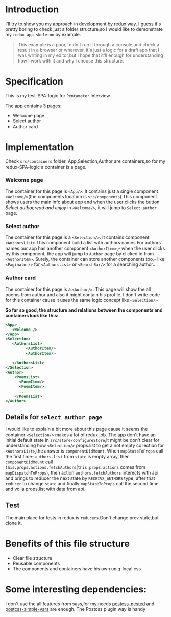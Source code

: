 # Introduction

I'll try to show you my approach in development by redux way.
I guess it's pretty boring to check just a folder structure,so 
I would like to demonstrate my `redux-app-skeleton` by example.
>This example is a poor,I didn't run it through a console and check a result in a browser or wherever,
>it's just a logic for a draft app that I was writing in my editor,but I hope that it'll enough for understanding how I work with it
>and why I choose this structure.

     
# Specification
This is my test-SPA-logic for `Pentameter` interview.

The app contains 3 pages:

* Welcome page
* Select author
* Author card

     
# Implementation    
 Check `src/containers` folder.
 App,Selection,Author are containers,so for my redux-SPA-logic a container is a page.
### Welcome page
The container for this page is `<App/>`.
It contains just a single component `<Welcome/>`(the components location is  `src/components`)
This component shows users the main info about app and when the user clicks the button _Select author,read and enjoy_ in `<Welcome/>`,
it will jump to `Select author` page.
### Select author
The container for this page is a `<Selection/>`.
It contains component:`<AuthorsList>`
This component build a list with authors names.For authors names our app has another component `<AuthorItem>`,- when the user clicks by this component,
the app will jump to `Author` page by clicked id from `<AuthorItem>`.
Surely, the container can store another components too,- like:`<Paginator/>` for  `<AuthorsList>` or `<SearchBar/>` for a searching  author.... 
### Author card
The container for this page is a `<Author/>`.
This page will show the all poems from author and also it might contain his profile.
I don't write code for this container cause it uses the same logic concept like  `<Selection/>`


**So far so good, the structure and relations between the components and containers look like this:**   
```xml
<App>
   <Welcome />
</App>
<Selection>
   <AuthorsList>
         <AuthorItem/>
         <AuthorItem/>
      ...
   </AuthorsList>
</Selection>
<Author>
    <PoemsList>
      <PoemItem/>
      <PoemItem/>
      ...
    </PoemsList>
</Author>
```

## Details for `select author page`  
I would like to explain a bit more about this page cause it seems the container `<Selection/>` makes a lot of redux job.
The app don't have an initial default state in `src/store/configureStore`,it might be don't clear for understanding how  `<Selection/>` props.list to get
a not empty collection for `<AuthorsList>`,the answer is `componentDidMount`.
When  `mapStateToProps` call the first time- `authors.list` from `state` is empty array,
then  `componentDidMount` call `this.props.actions.fetchAuthors`(`this.props.actions` comes from `mapDispatchToProps`),
then  action `authors.fetchAuthors` interects with api and brings to reducer the next state by `RECEIVE_AUTHORS` type, after that `reducer` to change
`state` and finally `mapStateToProps` call the second time and voila props.list with data from api.      

## Test
The main place for tests in redux is `reducers`.Don't change prev state,but clone it.

# Benefits of this file structure
* Clear file structure
* Reusable components
* The components and containers have his own uniq-local css

# Some interesting dependencies:
I don't use the all features from sass,for my needs
[postcss-nested](https://github.com/postcss/postcss-nested) and [postcss-simple-vars](https://github.com/postcss/postcss-simple-vars) are enough.
The Postcss plugin way is handy 


